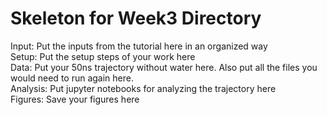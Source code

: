 # Skeleton for Week3 Directory 

Input: Put the inputs from the tutorial here in an organized way <br/>
Setup: Put the setup steps of your work here <br/>
Data: Put your 50ns trajectory without water here. Also put all the files you would need to run again here. <br/>
Analysis: Put jupyter notebooks for analyzing the trajectory here <br/>
Figures: Save your figures here <br/>



